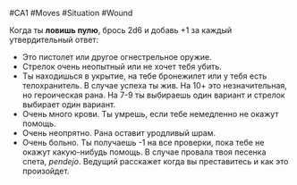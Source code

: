 #CA1 #Moves #Situation #Wound 

Когда ты **ловишь пулю**, брось 2d6 и добавь +1 за каждый утвердительный ответ: 
- Это пистолет или другое огнестрельное оружие. 
- Стрелок очень неопытный или не хочет тебя убить. 
- Ты находишься в укрытие, на тебе бронежилет или у тебя есть телохранитель. 
В случае успеха ты жив. На 10+ это незначительная, но героическая рана. На 7-9 ты выбираешь один вариант и стрелок выбирает один вариант. 
- Очень много крови. Ты умрешь, если тебе немедленно не окажут помощь. 
- Очень неопрятно. Рана оставит уродливый шрам. 
- Очень больно. Ты получаешь -1 на все проверки, пока тебе не окажут какую-нибудь помощь.
В случае провала твоя песенка спета, *pendejo*. Ведущий расскажет когда вы преставитесь и как это произойдет.